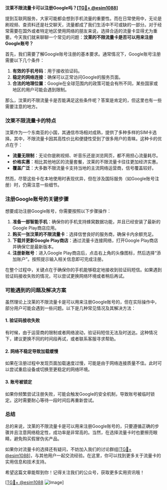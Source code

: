 **汶莱不限流量卡可以注册Google吗？[[TG💪+ @esim1088](https://t.me/s/esim1088)]**

提到互联网服务，大家可能都会想到手机流量的重要性。而在日常使用中，无论是刷视频、查资料还是社交聊天，流量都成了我们生活中不可或缺的一部分。对于经常需要在国外或者特定地区使用网络的朋友来说，选择合适的流量卡显得尤为重要。今天我们就来聊聊一个常见的问题：**汶莱的不限流量卡是否可以用来注册Google账号？**

首先，我们需要了解Google账号注册的基本要求。通常情况下，Google账号注册需要以下几个条件：

1. **有效的手机号码**：用于接收验证码。
2. **稳定的网络连接**：确保可以正常访问Google的服务页面。
3. **合法的地理位置**：Google在全球范围内的政策可能会有所不同，某些国家或地区的用户可能会遇到限制。

那么，汶莱的不限流量卡是否能满足这些条件呢？答案是肯定的，但这里也有一些需要注意的地方。

### 汶莱不限流量卡的特点

汶莱作为一个东南亚的小国，其通信市场相对成熟，提供了多种多样的SIM卡选择。其中，不限流量卡因其高性价比和便捷性受到了很多用户的青睐。这种卡的优点在于：

- **流量无限制**：无论你是刷视频、听音乐还是浏览网页，都不用担心流量耗尽。
- **价格实惠**：相比其他地区的流量套餐，汶莱的不限流量卡往往更加经济实惠。
- **覆盖广泛**：大多数不限流量卡支持当地的主流网络运营商，信号覆盖较好。

然而，尽管这些卡在本地使用时表现优异，但在涉及国际服务（如Google账号注册）时，仍需注意一些细节。

### 注册Google账号的关键步骤

想要成功注册Google账号，你需要按照以下步骤操作：

1. **准备一部智能手机**：确保你的手机支持蜂窝数据功能，并且已经安装了最新的Google Play商店应用。
2. **购买一张汶莱的不限流量卡**：选择信誉良好的服务商，确保卡内余额充足。
3. **下载并更新Google Play商店**：通过流量卡连接网络，打开Google Play商店并确保它是最新版本。
4. **注册新账号**：进入Google Play商店后，点击右上角的头像图标，然后选择“添加账户”。按照提示输入相关信息即可完成注册。

在整个过程中，关键点在于确保你的手机能够稳定地接收到验证码短信。如果遇到验证码接收失败的情况，可以尝试更换网络环境或者稍后再试。

### 可能遇到的问题及解决方案

虽然理论上汶莱的不限流量卡是可以用来注册Google账号的，但在实际操作中，部分用户可能会遇到一些问题。以下是几种常见情况及其解决方法：

#### 1. 验证码接收失败
有时候，由于运营商的限制或者网络波动，验证码短信无法及时送达。这种情况下，建议更换不同的时间段再试，或者联系客服寻求帮助。

#### 2. 网络不稳定导致加载缓慢
如果在注册过程中发现页面加载速度过慢，可能是由于网络连接质量不佳。此时可以尝试重启设备或切换至更稳定的网络环境。

#### 3. 账号被锁定
如果你频繁尝试注册失败，可能会触发Google的安全机制，导致账号被临时锁定。这时需要耐心等待一段时间后再重新尝试。

### 总结

总的来说，汶莱的不限流量卡是可以用来注册Google账号的，只要遵循正确的步骤并且注意网络稳定性，成功率是非常高的。当然，在选择流量卡时也要擦亮眼睛，避免购买假冒伪劣产品。

如果你对流量卡的选择还有疑问，不妨加入我们的讨论群组[[TG💪+ @esim1088](https://t.me/s/esim1088)]，与其他用户一起交流经验。在这里，你可以找到更多关于流量卡的实用信息和技术支持。

希望这篇文章能帮到你！记得关注我们的公众号，获取更多实用资讯哦！

[[TG💪+ @esim1088](https://t.me/s/esim1088) ![Image](https://i.postimg.cc/4NQfJmqS/Snipaste-2025-05-13-00-14-12.png)]